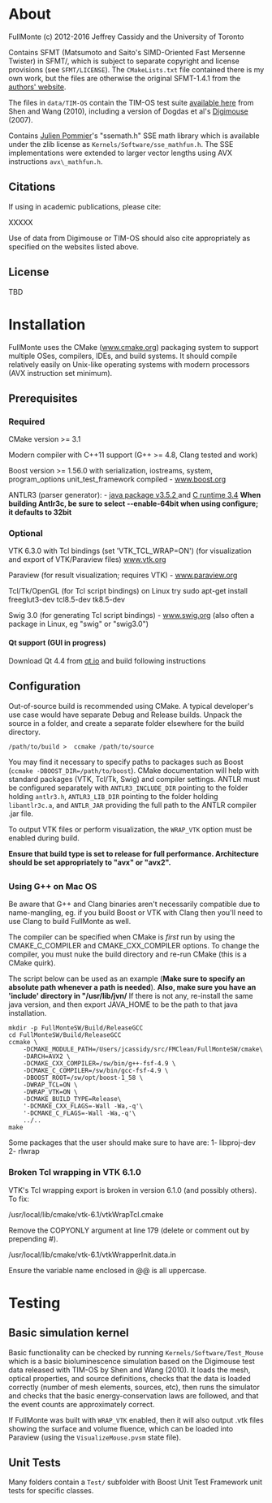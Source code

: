 # About

FullMonte
(c) 2012-2016 Jeffrey Cassidy and the University of Toronto

Contains SFMT (Matsumoto and Saito's SIMD-Oriented Fast Mersenne Twister) in SFMT/, which is subject to separate copyright and
license provisions (see `SFMT/LICENSE`). The `CMakeLists.txt` file contained there is my own work, but the files are otherwise the original SFMT-1.4.1 from the <a href="www.math.sci.hiroshima-u.ac.jp/~m-mat/MT/SFMT">authors' website</a>.

The files in `data/TIM-OS` contain the TIM-OS test suite <a href="https://sites.google.com/a/imaging.sbes.vt.edu/tim-os">available here</a> from Shen and Wang (2010), including a version of Dogdas et al's <a href="http://neuroimage.usc.edu/neuro/Digimouse">Digimouse</a> (2007).

Contains <a href="gruntthepeon.free.fr/ssemath">Julien Pommier</a>'s "ssemath.h" SSE math library which is available under the zlib license as `Kernels/Software/sse_mathfun.h`. The SSE implementations were extended to larger vector lengths using AVX instructions `avx\_mathfun.h`.


## Citations

If using in academic publications, please cite:

XXXXX

Use of data from Digimouse or TIM-OS should also cite appropriately as specified on the websites listed above.


## License

TBD





# Installation

FullMonte uses the CMake (www.cmake.org) packaging system to support multiple OSes, compilers, IDEs, and build systems. It should
compile relatively easily on Unix-like operating systems with modern processors (AVX instruction set minimum).


## Prerequisites

### Required

CMake version >= 3.1

Modern compiler with C++11 support (G++ >= 4.8, Clang tested and work)

Boost version >= 1.56.0 with serialization, iostreams, system, program\_options unit\_test\_framework compiled - www.boost.org


ANTLR3 (parser generator): - <a href="www.antlr3.org/download.html">java package v3.5.2 </a> and <a href="www.antlr3.org/download/C">C runtime 3.4</a> 
**When building Antlr3c, be sure to select --enable-64bit when using configure; it defaults to 32bit**


### Optional 

VTK 6.3.0 with Tcl bindings (set 'VTK_TCL_WRAP=ON') (for visualization and export of VTK/Paraview files) www.vtk.org

Paraview (for result visualization; requires VTK) - www.paraview.org

Tcl/Tk/OpenGL (for Tcl script bindings) on Linux try sudo apt-get install freeglut3-dev tcl8.5-dev tk8.5-dev

Swig 3.0 (for generating Tcl script bindings) - www.swig.org (also often a package in Linux, eg "swig" or "swig3.0")


#### Qt support (GUI in progress)

Download Qt 4.4 from <a href="http://www.qt.io/download-open-source">qt.io</a> and build following instructions


## Configuration

Out-of-source build is recommended using CMake. A typical developer's use case would have separate Debug and Release builds.
Unpack the source in a folder, and create a separate folder elsewhere for the build directory.

```
/path/to/build >  ccmake /path/to/source
```

You may find it necessary to specify paths to packages such as Boost (`ccmake -DBOOST_DIR=/path/to/boost`). CMake documentation
will help with standard packages (VTK, Tcl/Tk, Swig) and compiler settings. ANTLR must be configured separately with `ANTLR3_INCLUDE_DIR` pointing to the folder holding `antlr3.h`, `ANTLR3_LIB_DIR` pointing to the folder holding `libantlr3c.a`, and `ANTLR_JAR` providing the full path to the ANTLR compiler .jar file. 

To output VTK files or perform visualization, the `WRAP_VTK` option must be enabled during build.

**Ensure that build type is set to release for full performance. Architecture should be set appropriately to "avx" or "avx2".**


## 

### Using G++ on Mac OS

Be aware that G++ and Clang binaries aren't necessarily compatible due to name-mangling, eg. if you build Boost or VTK with Clang
then you'll need to use Clang to build FullMonte as well.

The compiler can be specified when CMake is _first_ run by using the CMAKE_C_COMPILER and CMAKE_CXX_COMPILER options.
To change the compiler, you must nuke the build directory and re-run CMake (this is a CMake quirk).

The script below can be used as an example (**Make sure to specify an absolute path whenever a path is needed**).
**Also, make sure you have an 'include' directory in "/usr/lib/jvn/<any java installation>** If there is not any, re-install the same java version, and then export JAVA_HOME to be the path to that java installation.  

```
mkdir -p FullMonteSW/Build/ReleaseGCC
cd FullMonteSW/Build/ReleaseGCC
ccmake \
    -DCMAKE_MODULE_PATH=/Users/jcassidy/src/FMClean/FullMonteSW/cmake\
    -DARCH=AVX2 \
    -DCMAKE_CXX_COMPILER=/sw/bin/g++-fsf-4.9 \
    -DCMAKE_C_COMPILER=/sw/bin/gcc-fsf-4.9 \
    -DBOOST_ROOT=/sw/opt/boost-1_58 \
    -DWRAP_TCL=ON \
    -DWRAP_VTK=ON \
    -DCMAKE_BUILD_TYPE=Release\
    '-DCMAKE_CXX_FLAGS=-Wall -Wa,-q'\
    '-DCMAKE_C_FLAGS=-Wall -Wa,-q'\
    ../..
make
```

Some packages that the user should make sure to have are:
1- libproj-dev
2- rlwrap

### Broken Tcl wrapping in VTK 6.1.0

VTK's Tcl wrapping export is broken in version 6.1.0 (and possibly others). To fix:


/usr/local/lib/cmake/vtk-6.1/vtkWrapTcl.cmake

Remove the COPYONLY argument at line 179 (delete or comment out by prepending #).


/usr/local/lib/cmake/vtk-6.1/vtkWrapperInit.data.in

Ensure the variable name enclosed in @@ is all uppercase.



# Testing

## Basic simulation kernel

Basic functionality can be checked by running `Kernels/Software/Test_Mouse` which is a basic bioluminescence simulation based on the
Digimouse test data released with TIM-OS by Shen and Wang (2010). It loads the mesh, optical properties, and source definitions, checks
that the data is loaded correctly (number of mesh elements, sources, etc), then runs the simulator and checks that the basic energy-conservation laws are followed, and that the event counts are approximately correct.

If FullMonte was built with `WRAP_VTK` enabled, then it will also output .vtk files showing the surface and volume fluence, which can
be loaded into Paraview (using the `VisualizeMouse.pvsm` state file).


## Unit Tests

Many folders contain a `Test/` subfolder with Boost Unit Test Framework unit tests for specific classes.
